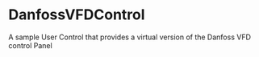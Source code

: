 # DanfossVFDControl
A sample User Control that provides a virtual version of the Danfoss VFD control Panel
